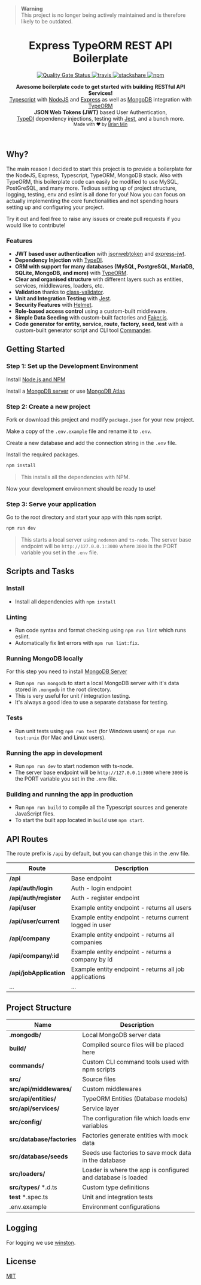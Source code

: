 > **Warning**<br/>
> This project is no longer being actively maintained and is therefore likely to be outdated.

<h1 align="center">Express TypeORM REST API Boilerplate</h1>

<p align="center">
  <a href="https://sonarcloud.io/dashboard?id=bymi15_express-typeorm-rest-boilerplate">
      <img src="https://sonarcloud.io/api/project_badges/measure?project=bymi15_express-typeorm-rest-boilerplate&metric=alert_status" alt="Quality Gate Status" />
  </a>
  <a href="https://travis-ci.com/github/bymi15/express-typeorm-rest-boilerplate">
    <img src="https://api.travis-ci.com/bymi15/express-typeorm-rest-boilerplate.svg?branch=main" alt="travis" />
  </a>
  <a href="https://stackshare.io/bymi15/express-typeorm-rest-boilerplate">
    <img src="http://img.shields.io/badge/tech-stack-0690fa.svg?style=flat" alt="stackshare" />
  </a>
  <a href="https://www.npmjs.com/package/express-typeorm-rest-boilerplate">
    <img src="https://img.shields.io/npm/v/express-typeorm-rest-boilerplate?color=brightgreen&style=flat-squaret" alt="npm" />
  </a>
</p>

<p align="center">
  <b>Awesome boilerplate code to get started with building RESTful API Services!</b></br>
  <span><a href="https://www.typescriptlang.org/">Typescript</a> with <a href="https://nodejs.org/">NodeJS</a> and <a href="https://expressjs.com/">Express</a> as well as <a href="https://www.mongodb.com/">MongoDB</a> integration with <a href="https://github.com/typeorm/typeorm">TypeORM</a></br>
  <b>JSON Web Tokens (JWT)</b> based User Authentication,</span></br>
  <a href="https://github.com/typestack/typedi">TypeDI</a><span> dependency injections, testing with <a href="https://jestjs.io/">Jest</a>, and a bunch more.</span></br>
  <sub>Made with ❤️ by <a href="https://github.com/bymi15">Brian Min</a></sub>
</p>

<br />

## Why?

The main reason I decided to start this project is to provide a boilerplate for the NodeJS, Express, Typescript, TypeORM, MongoDB stack.
Also with TypeORM, this boilerplate code can easily be modified to use MySQL, PostGreSQL, and many more.
Tedious setting up of project structure, logging, testing, env and eslint is all done for you!
Now you can focus on actually implementing the core functionalities and not spending hours setting up and configuring your project.

Try it out and feel free to raise any issues or create pull requests if you would like to contribute!

### Features

- **JWT based user authentication** with [jsonwebtoken](https://www.npmjs.com/package/jsonwebtoken) and [express-jwt](https://github.com/auth0/express-jwt).
- **Dependency Injection** with [TypeDI](https://github.com/typestack/typedi).
- **ORM with support for many databases (MySQL, PostgreSQL, MariaDB, SQLite, MongoDB, and more)** with [TypeORM](https://github.com/typeorm/typeorm).
- **Clear and organised structure** with different layers such as entities, services, middlewares, loaders, etc.
- **Validation** thanks to [class-validator](https://github.com/typestack/class-validator).
- **Unit and Integration Testing** with [Jest](https://jestjs.io/).
- **Security Features** with [Helmet](https://helmetjs.github.io/).
- **Role-based access control** using a custom-built middleware.
- **Simple Data Seeding** with custom-built factories and [Faker.js](https://www.npmjs.com/package/faker).
- **Code generator for entity, service, route, factory, seed, test** with a custom-built generator script and CLI tool [Commander](https://github.com/tj/commander.js/).

## Getting Started

### Step 1: Set up the Development Environment

Install [Node.js and NPM](https://nodejs.org/en/download/)

Install a [MongoDB server](https://www.mongodb.com/try/download/community) or use [MongoDB Atlas](https://www.mongodb.com/cloud/atlas)

### Step 2: Create a new project

Fork or download this project and modify `package.json` for your new project.

Make a copy of the `.env.example` file and rename it to `.env`.

Create a new database and add the connection string in the `.env` file.

Install the required packages.

```bash
npm install
```

> This installs all the dependencies with NPM.

Now your development environment should be ready to use!

### Step 3: Serve your application

Go to the root directory and start your app with this npm script.

```bash
npm run dev
```

> This starts a local server using `nodemon` and `ts-node`.
> The server base endpoint will be `http://127.0.0.1:3000` where `3000` is the PORT variable you set in the `.env` file.

## Scripts and Tasks

### Install

- Install all dependencies with `npm install`

### Linting

- Run code syntax and format checking using `npm run lint` which runs eslint.
- Automatically fix lint errors with `npm run lint:fix`.

### Running MongoDB locally

For this step you need to install [MongoDB Server](https://www.mongodb.com/try/download/community)

- Run `npm run mongodb` to start a local MongoDB server with it's data stored in `.mongodb` in the root directory.
- This is very useful for unit / integration testing.
- It's always a good idea to use a separate database for testing.

### Tests

- Run unit tests using `npm run test` (for Windows users) or `npm run test:unix` (for Mac and Linux users).

### Running the app in development

- Run `npm run dev` to start nodemon with ts-node.
- The server base endpoint will be `http://127.0.0.1:3000` where `3000` is the PORT variable you set in the `.env` file.

### Building and running the app in production

- Run `npm run build` to compile all the Typescript sources and generate JavaScript files.
- To start the built app located in `build` use `npm start`.

## API Routes

The route prefix is `/api` by default, but you can change this in the .env file.

| Route                   | Description                                              |
| ----------------------- | -------------------------------------------------------- |
| **/api**                | Base endpoint                                            |
| **/api/auth/login**     | Auth - login endpoint                                    |
| **/api/auth/register**  | Auth - register endpoint                                 |
| **/api/user**           | Example entity endpoint - returns all users              |
| **/api/user/current**   | Example entity endpoint - returns current logged in user |
| **/api/company**        | Example entity endpoint - returns all companies          |
| **/api/company/:id**    | Example entity endpoint - returns a company by id        |
| **/api/jobApplication** | Example entity endpoint - returns all job applications   |
| ...                     | ...                                                      |

## Project Structure

| Name                       | Description                                                  |
| -------------------------- | ------------------------------------------------------------ |
| **.mongodb/**              | Local MongoDB server data                                    |
| **build/**                 | Compiled source files will be placed here                    |
| **commands/**              | Custom CLI command tools used with npm scripts               |
| **src/**                   | Source files                                                 |
| **src/api/middlewares/**   | Custom middlewares                                           |
| **src/api/entities/**      | TypeORM Entities (Database models)                           |
| **src/api/services/**      | Service layer                                                |
| **src/config/**            | The configuration file which loads env variables             |
| **src/database/factories** | Factories generate entities with mock data                   |
| **src/database/seeds**     | Seeds use factories to save mock data in the database        |
| **src/loaders/**           | Loader is where the app is configured and database is loaded |
| **src/types/** \*.d.ts     | Custom type definitions                                      |
| **test** \*.spec.ts        | Unit and integration tests                                   |
| .env.example               | Environment configurations                                   |

## Logging

For logging we use [winston](https://github.com/winstonjs/winston).

## License

[MIT](/LICENSE)
